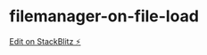 # filemanager-on-file-load

[Edit on StackBlitz ⚡️](https://stackblitz.com/edit/filemanager-on-file-load)